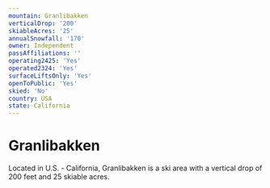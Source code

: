 ```yaml
---
mountain: Granlibakken
verticalDrop: '200'
skiableAcres: '25'
annualSnowfall: '170'
owner: Independent
passAffiliations: ''
operating2425: 'Yes'
operated2324: 'Yes'
surfaceLiftsOnly: 'Yes'
openToPublic: 'Yes'
skied: 'No'
country: USA
state: California
---
```


# Granlibakken

Located in U.S. - California, Granlibakken is a ski area with a vertical drop of 200 feet and 25 skiable acres.
